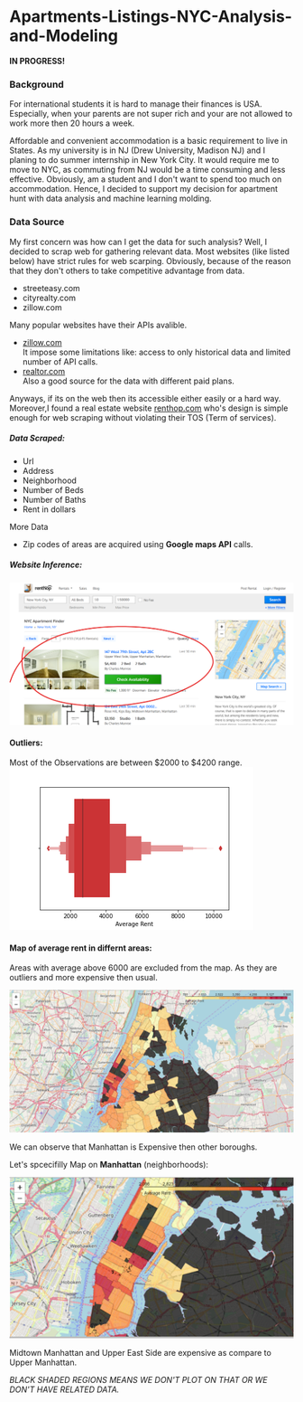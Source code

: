 # Apartments-Listings-NYC-Analysis-and-Modeling

**IN PROGRESS!** 

### Background

For international students it is hard to manage their finances is USA. Especially, when your parents are not super rich and your are not allowed to work more then 20 hours a week. 

Affordable and convenient accommodation is a basic requirement to live in States. As my university is in NJ (Drew University, Madison NJ) and I planing to do summer internship in New York City. It would require me to move to NYC, as commuting from NJ would be a time consuming and less effective. Obviously, am a student and I don't want to spend too much on accommodation. Hence, I decided to support my decision for apartment hunt with data analysis and machine learning molding. 


### Data Source

My first concern was how can I get the data for such analysis?
Well, I decided to scrap web for gathering relevant data. Most websites (like listed below) have strict rules for web scarping. Obviously, because of the reason that they don't others to take competitive advantage from data.  
-	streeteasy.com <br>
-	cityrealty.com <br>
-	zillow.com<br>

Many popular websites have their APIs avalible. <br>
- [zillow.com](zillow.com/howto/api/faq.htm)<br>
It impose some limitations like: access to only historical data and limited number of API calls. <br>
- [realtor.com](https://www.realtor.com/) <br>
Also a good source for the data with different paid plans.

Anyways, if its on the web then its accessible either easily or a hard way. Moreover,I found a real estate website [renthop.com](renthop.com) who's design is simple enough for web scraping without violating their TOS (Term of services). 


##### Data Scraped:
- Url 
- Address
- Neighborhood 
- Number of Beds
- Number of Baths 
- Rent in dollars

More Data
- Zip codes of areas are acquired using **Google maps API** calls. 

##### Website Inference:

![renthopes.com](Images/renthopes.com.png)

#### Outliers:
Most of the Observations are between $2000 to $4200 range. <br>
![Outliers](Images/boxenplot_outliers_zip_avg.png)

#### Map of average rent in differnt areas:

Areas with average above 6000 are excluded from the map. As they are outliers and more expensive then usual.

![NYC Map](Images/map1.png)

We can observe that Manhattan is Expensive then other boroughs.

Let's spcecifilly Map on **Manhattan** (neighborhoods):

![Manhattan Map](Images/manhattan_map1.png)

Midtown Manhattan and Upper East Side are expensive as compare to Upper Manhattan.

*BLACK SHADED REGIONS MEANS WE DON'T PLOT ON THAT OR WE DON'T HAVE RELATED DATA.*




